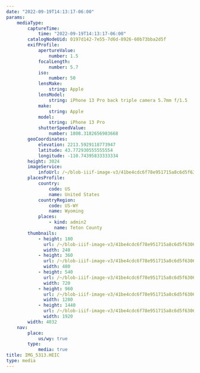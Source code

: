 ```yaml
---
date: "2022-09-19T14:13:17-06:00"
params:
    mediaType:
        captureTime:
            time: "2022-09-19T14:13:17-06:00"
        catalogNodeUid: 0197d142-7e55-7d6d-8926-60b73bba2d5f
        exifProfile:
            apertureValue:
                number: 1.5
            focalLength:
                number: 5.7
            iso:
                number: 50
            lensMake:
                string: Apple
            lensModel:
                string: iPhone 13 Pro back triple camera 5.7mm f/1.5
            make:
                string: Apple
            model:
                string: iPhone 13 Pro
            shutterSpeedValue:
                number: 1808.3182656983668
        geoCoordinates:
            elevation: 2213.5929118773947
            latitude: 43.772930555555554
            longitude: -110.74395833333334
        height: 3024
        imageService:
            infoUrl: /~/blob-iiif-image-v3/41be4cdc6f78e951715a8c6d5f6306c3da56281b27af5c132efd27e9972dc943/info.json
        placesProfile:
            country:
                code: US
                name: United States
            countryRegion:
                code: US-WY
                name: Wyoming
            places:
                - kind: admin2
                  name: Teton County
        thumbnails:
            - height: 180
              url: /~/blob-iiif-image-v3/41be4cdc6f78e951715a8c6d5f6306c3da56281b27af5c132efd27e9972dc943/full/240%2C180/0/default.jpg
              width: 240
            - height: 360
              url: /~/blob-iiif-image-v3/41be4cdc6f78e951715a8c6d5f6306c3da56281b27af5c132efd27e9972dc943/full/480%2C360/0/default.jpg
              width: 480
            - height: 540
              url: /~/blob-iiif-image-v3/41be4cdc6f78e951715a8c6d5f6306c3da56281b27af5c132efd27e9972dc943/full/720%2C540/0/default.jpg
              width: 720
            - height: 960
              url: /~/blob-iiif-image-v3/41be4cdc6f78e951715a8c6d5f6306c3da56281b27af5c132efd27e9972dc943/full/1280%2C960/0/default.jpg
              width: 1280
            - height: 1440
              url: /~/blob-iiif-image-v3/41be4cdc6f78e951715a8c6d5f6306c3da56281b27af5c132efd27e9972dc943/full/1920%2C1440/0/default.jpg
              width: 1920
        width: 4032
    nav:
        place:
            us/wy: true
        type:
            media: true
title: IMG_5313.HEIC
type: media
---
```

